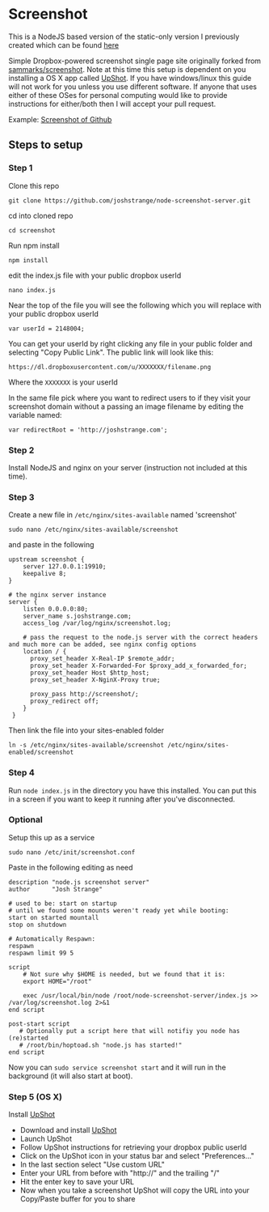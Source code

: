 # Screenshot

This is a NodeJS based version of the static-only version I previously created which can be found [here](https://github.com/joshstrange/screenshot)

Simple Dropbox-powered screenshot single page site originally forked from [sammarks/screenshot](https://github.com/sammarks/screenshot). Note at this time this setup is dependent on you installing a OS X app called [UpShot](http://upshot.it/). If you have windows/linux this guide will not work for you unless you use different software. If anyone that uses either of these OSes for personal computing would like to provide instructions for either/both then I will accept your pull request.

Example: [Screenshot of Github](http://s.joshstrange.com/VPmZ.png)


## Steps to setup

### Step 1

Clone this repo

````
git clone https://github.com/joshstrange/node-screenshot-server.git
````

cd into cloned repo

````
cd screenshot
````

Run npm install
````
npm install
````

edit the index.js file with your public dropbox userId

````
nano index.js
````

Near the top of the file you will see the following which you will replace with your public dropbox userId

````
var userId = 2148004;
````

You can get your userId by right clicking any file in your public folder and selecting "Copy Public Link". The public link will look like this:

````
https://dl.dropboxusercontent.com/u/XXXXXXX/filename.png
````

Where the `XXXXXXX` is your userId

In the same file pick where you want to redirect users to if they visit your screenshot domain without a passing an image filename by editing the variable named:

````
var redirectRoot = 'http://joshstrange.com';
````

### Step 2

Install NodeJS and nginx on your server (instruction not included at this time).

### Step 3

Create a new file in `/etc/nginx/sites-available` named 'screenshot'
````
sudo nano /etc/nginx/sites-available/screenshot
````

and paste in the following

````
upstream screenshot {
    server 127.0.0.1:19910;
    keepalive 8;
}

# the nginx server instance
server {
    listen 0.0.0.0:80;
    server_name s.joshstrange.com;
    access_log /var/log/nginx/screenshot.log;

    # pass the request to the node.js server with the correct headers and much more can be added, see nginx config options
    location / {
      proxy_set_header X-Real-IP $remote_addr;
      proxy_set_header X-Forwarded-For $proxy_add_x_forwarded_for;
      proxy_set_header Host $http_host;
      proxy_set_header X-NginX-Proxy true;

      proxy_pass http://screenshot/;
      proxy_redirect off;
    }
 }
````

Then link the file into your sites-enabled folder

````
ln -s /etc/nginx/sites-available/screenshot /etc/nginx/sites-enabled/screenshot
````


### Step 4

Run `node index.js` in the directory you have this installed. You can put this in a screen if you want to keep it running after you've disconnected.

### Optional

Setup this up as a service

````
sudo nano /etc/init/screenshot.conf
````

Paste in the following editing as need

````
description "node.js screenshot server"
author      "Josh Strange"

# used to be: start on startup
# until we found some mounts weren't ready yet while booting:
start on started mountall
stop on shutdown

# Automatically Respawn:
respawn
respawn limit 99 5

script
    # Not sure why $HOME is needed, but we found that it is:
    export HOME="/root"

    exec /usr/local/bin/node /root/node-screenshot-server/index.js >> /var/log/screenshot.log 2>&1
end script

post-start script
   # Optionally put a script here that will notifiy you node has (re)started
   # /root/bin/hoptoad.sh "node.js has started!"
end script
````

Now you can `sudo service screenshot start` and it will run in the background (it will also start at boot).


### Step 5 (OS X)

Install [UpShot](http://upshot.it/)

* Download and install [UpShot](http://upshot.it/)
* Launch UpShot
* Follow UpShot instructions for retrieving your dropbox public userId
* Click on the UpShot icon in your status bar and select "Preferences..."
* In the last section select "Use custom URL"
* Enter your URL from before with "http://" and the trailing "/"
* Hit the enter key to save your URL
* Now when you take a screenshot UpShot will copy the URL into your Copy/Paste buffer for you to share
